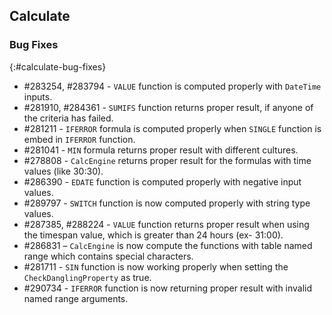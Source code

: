 ## Calculate

### Bug Fixes
{:#calculate-bug-fixes} 

* \#283254, #283794 - `VALUE` function is computed properly with `DateTime` inputs.
* \#281910, #284361 - `SUMIFS` function returns proper result, if anyone of the criteria has failed.
* \#281211 - `IFERROR` formula is computed properly when `SINGLE` function is embed in `IFERROR` function.
* \#281041 - `MIN` formula returns proper result with different cultures.
* \#278808 - `CalcEngine` returns proper result for the formulas with time values (like 30:30).
* \#286390 - `EDATE` function is computed properly with negative input values.
* \#289797 - `SWITCH` function is now computed properly with string type values.
* \#287385, #288224 - `VALUE` function returns proper result when using the timespan value, which is greater than 24 hours (ex- 31:00).
* \#286831 – `CalcEngine` is now compute the functions with table named range which contains special characters.
* \#281711 - `SIN` function is now working properly when setting the `CheckDanglingProperty` as true. 
* \#290734 - `IFERROR` function is now returning proper result with invalid named range arguments.
